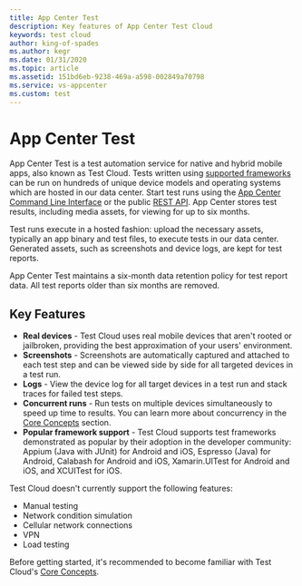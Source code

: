 ```yaml
---
title: App Center Test
description: Key features of App Center Test Cloud
keywords: test cloud
author: king-of-spades
ms.author: kegr
ms.date: 01/31/2020
ms.topic: article
ms.assetid: 151bd6eb-9238-469a-a598-002849a70798
ms.service: vs-appcenter
ms.custom: test
---
```


# App Center Test
App Center Test is a test automation service for native and hybrid mobile apps, also known as Test Cloud. Tests written using [supported frameworks](https://docs.microsoft.com/appcenter/test-cloud/preparing-for-upload/) can be run on hundreds of unique device models and operating systems which are hosted in our data center. Start test runs using the [App Center Command Line Interface](~/cli/index.md) or the public [REST API](https://openapi.appcenter.ms/#/test). App Center stores test results, including media assets, for viewing for up to six months.

Test runs execute in a hosted fashion: upload the necessary assets, typically an app binary and test files, to execute tests in our data center. Generated assets, such as screenshots and device logs, are kept for test reports.

App Center Test maintains a six-month data retention policy for test report data. All test reports older than six months are removed.

## Key Features 
- **Real devices** - Test Cloud uses real mobile devices that aren't rooted or jailbroken, providing the best approximation of your users' environment. 
- **Screenshots** - Screenshots are automatically captured and attached to each test step and can be viewed side by side for all targeted devices in a test run. 
- **Logs** - View the device log for all target devices in a test run and stack traces for failed test steps.
- **Concurrent runs** - Run tests on multiple devices simultaneously to speed up time to results. You can learn more about concurrency in the [Core Concepts](~/test-cloud/core-concepts.md) section. 
- **Popular framework support** - Test Cloud supports test frameworks demonstrated as popular by their adoption in the developer community: Appium (Java with JUnit) for Android and iOS, Espresso (Java) for Android, Calabash for Android and iOS, Xamarin.UITest for Android and iOS, and XCUITest for iOS.

Test Cloud doesn't currently support the following features:
- Manual testing
- Network condition simulation
- Cellular network connections
- VPN
- Load testing

Before getting started, it's recommended to become familiar with Test Cloud's [Core Concepts](~/test-cloud/core-concepts.md).
